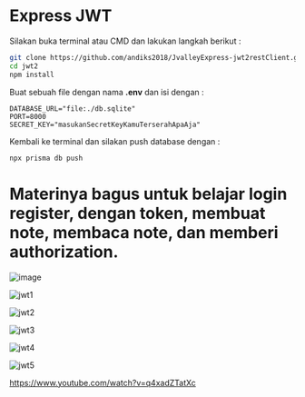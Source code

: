 # Express JWT

Silakan buka terminal atau CMD dan lakukan langkah berikut : 
```bash
git clone https://github.com/andiks2018/JvalleyExpress-jwt2restClient.git jwt2
cd jwt2
npm install
```

Buat sebuah file dengan nama **.env** dan isi dengan :
```
DATABASE_URL="file:./db.sqlite"
PORT=8000
SECRET_KEY="masukanSecretKeyKamuTerserahApaAja"
```

Kembali ke terminal dan silakan push database dengan : 
```
npx prisma db push
```

# Materinya bagus untuk belajar login register, dengan token, membuat note, membaca note, dan memberi authorization.

![image](https://user-images.githubusercontent.com/78794419/210948722-bbb2e950-4ed5-4779-834a-c679d30d896e.png)

![jwt1](https://user-images.githubusercontent.com/78794419/210948773-e57216f9-3a5b-4a7b-ac0e-0364fca8e21a.gif)

![jwt2](https://user-images.githubusercontent.com/78794419/210948782-fd9da66a-13cb-4358-b81c-be07a678f6c0.gif)

![jwt3](https://user-images.githubusercontent.com/78794419/210948795-f3f3bb0d-0241-42d6-9595-61b9ecbde92a.gif)

![jwt4](https://user-images.githubusercontent.com/78794419/210948803-79b159d6-ac58-4205-b5ae-8fe73edf1c27.gif)

![jwt5](https://user-images.githubusercontent.com/78794419/210948815-f8f95b0d-f85c-4b99-8f90-3f9038cd43e0.gif)

https://www.youtube.com/watch?v=q4xadZTatXc

